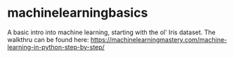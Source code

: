 # machinelearningbasics

A basic intro into machine learning, starting with the ol' Iris dataset.  The walkthru can be found here: https://machinelearningmastery.com/machine-learning-in-python-step-by-step/
